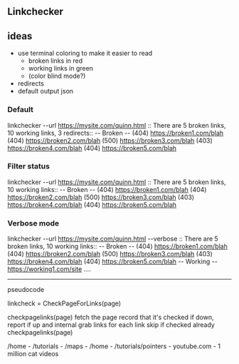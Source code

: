 ## Linkchecker

## ideas 
- use terminal coloring to make it easier to read
    - broken links in red
    - working links in green
    - (color blind mode?)
- redirects 
- default output json

### Default
linkchecker --url https://mysite.com/quinn.html
:: There are 5 broken links, 10 working links, 3 redirects::
-- Broken --
(404) https://broken1.com/blah
(404) https://broken2.com/blah
(500) https://broken3.com/blah
(403) https://broken4.com/blah
(404) https://broken5.com/blah

### Filter status
linkchecker --url https://mysite.com/quinn.html
:: There are 5 broken links, 10 working links::
-- Broken --
(404) https://broken1.com/blah
(404) https://broken2.com/blah
(500) https://broken3.com/blah
(403) https://broken4.com/blah
(404) https://broken5.com/blah

### Verbose mode
linkchecker --url https://mysite.com/quinn.html --verbose
:: There are 5 broken links, 10 working links::
-- Broken --
(404) https://broken1.com/blah
(404) https://broken2.com/blah
(500) https://broken3.com/blah
(403) https://broken4.com/blah
(404) https://broken5.com/blah
-- Working --
https://working1.com/site
....

---
pseudocode

linkcheck = CheckPageForLinks(page)

checkpagelinks(page)
    fetch the page 
    record that it's checked
    if down, report
    if up and internal
        grab links 
        for each link
            skip if checked already
           checkpagelinks(page) 

        

/home
    - /tutorials
        - /maps
            - /home
            - /tutorials/pointers
    - youtube.com
        - 1 million cat videos
